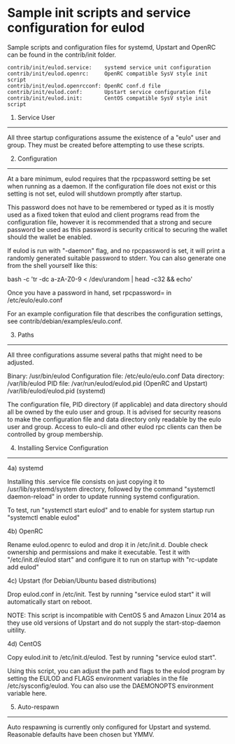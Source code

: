 Sample init scripts and service configuration for eulod
==========================================================

Sample scripts and configuration files for systemd, Upstart and OpenRC
can be found in the contrib/init folder.

    contrib/init/eulod.service:    systemd service unit configuration
    contrib/init/eulod.openrc:     OpenRC compatible SysV style init script
    contrib/init/eulod.openrcconf: OpenRC conf.d file
    contrib/init/eulod.conf:       Upstart service configuration file
    contrib/init/eulod.init:       CentOS compatible SysV style init script

1. Service User
---------------------------------

All three startup configurations assume the existence of a "eulo" user
and group.  They must be created before attempting to use these scripts.

2. Configuration
---------------------------------

At a bare minimum, eulod requires that the rpcpassword setting be set
when running as a daemon.  If the configuration file does not exist or this
setting is not set, eulod will shutdown promptly after startup.

This password does not have to be remembered or typed as it is mostly used
as a fixed token that eulod and client programs read from the configuration
file, however it is recommended that a strong and secure password be used
as this password is security critical to securing the wallet should the
wallet be enabled.

If eulod is run with "-daemon" flag, and no rpcpassword is set, it will
print a randomly generated suitable password to stderr.  You can also
generate one from the shell yourself like this:

bash -c 'tr -dc a-zA-Z0-9 < /dev/urandom | head -c32 && echo'

Once you have a password in hand, set rpcpassword= in /etc/eulo/eulo.conf

For an example configuration file that describes the configuration settings,
see contrib/debian/examples/eulo.conf.

3. Paths
---------------------------------

All three configurations assume several paths that might need to be adjusted.

Binary:              /usr/bin/eulod
Configuration file:  /etc/eulo/eulo.conf
Data directory:      /var/lib/eulod
PID file:            /var/run/eulod/eulod.pid (OpenRC and Upstart)
                     /var/lib/eulod/eulod.pid (systemd)

The configuration file, PID directory (if applicable) and data directory
should all be owned by the eulo user and group.  It is advised for security
reasons to make the configuration file and data directory only readable by the
eulo user and group.  Access to eulo-cli and other eulod rpc clients
can then be controlled by group membership.

4. Installing Service Configuration
-----------------------------------

4a) systemd

Installing this .service file consists on just copying it to
/usr/lib/systemd/system directory, followed by the command
"systemctl daemon-reload" in order to update running systemd configuration.

To test, run "systemctl start eulod" and to enable for system startup run
"systemctl enable eulod"

4b) OpenRC

Rename eulod.openrc to eulod and drop it in /etc/init.d.  Double
check ownership and permissions and make it executable.  Test it with
"/etc/init.d/eulod start" and configure it to run on startup with
"rc-update add eulod"

4c) Upstart (for Debian/Ubuntu based distributions)

Drop eulod.conf in /etc/init.  Test by running "service eulod start"
it will automatically start on reboot.

NOTE: This script is incompatible with CentOS 5 and Amazon Linux 2014 as they
use old versions of Upstart and do not supply the start-stop-daemon uitility.

4d) CentOS

Copy eulod.init to /etc/init.d/eulod. Test by running "service eulod start".

Using this script, you can adjust the path and flags to the eulod program by
setting the EULOD and FLAGS environment variables in the file
/etc/sysconfig/eulod. You can also use the DAEMONOPTS environment variable here.

5. Auto-respawn
-----------------------------------

Auto respawning is currently only configured for Upstart and systemd.
Reasonable defaults have been chosen but YMMV.
